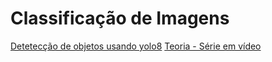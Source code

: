 # Classificação de Imagens


[Detetecção de objetos usando yolo8](https://dev.to/andreygermanov/a-practical-introduction-to-object-detection-with-yolov8-neural-network-3n8c)
[Teoria - Série em vídeo ](https://www.youtube.com/playlist?list=PL_IHmaMAvkVxdDOBRg2CbcJBq9SY7ZUvs)